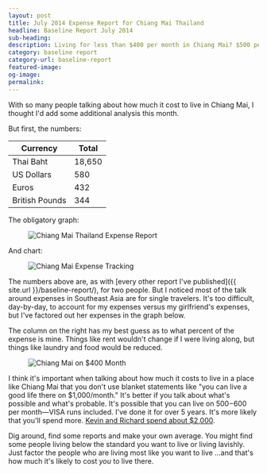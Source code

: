 ```yaml
---
layout: post
title: July 2014 Expense Report for Chiang Mai Thailand
headline: Baseline Report July 2014
sub-heading:
description: Living for less than $400 per month in Chiang Mai? $500 per month is no longer the exception, it's the rule.
category: baseline report
category-url: baseline-report
featured-image:
og-image:
permalink:
---
```


With so many people talking about how much it cost to live in Chiang Mai, I thought I'd add some additional analysis this month.

But first, the numbers:

|Currency      |Total |
|--------------|------|
|Thai Baht     |18,650|
|US Dollars    |580   |
|Euros         |432   |
|British Pounds|344   |

The obligatory graph:

<figure><img class="center" src="{{ site.url }}/images/baseline-report/July2014-Expenses-Pie-Graph.jpg" alt="Chiang Mai Thailand Expense Report"></figure>

And chart:

<figure><img class="center" src="{{ site.url }}/images/baseline-report/July2014-Expenses-Bar-Graph.jpg" alt="Chiang Mai Expense Tracking"></figure>

The numbers above are, as with [every other report I've published]({{ site.url }}/baseline-report/), for two people. But I noticed most of the talk around expenses in Southeast Asia are for single travelers. It's too difficult, day-by-day, to account for my expenses versus my girlfriend's expenses, but I've factored out her expenses in the graph below.

The column on the right has my best guess as to what percent of the expense is mine. Things like rent wouldn't change if I were living along, but things like laundry and food would be reduced.

<figure><img class="center" src="{{ site.url }}/images/baseline-report/Single-Expense-Spreadsheet.jpg" alt="Chiang Mai on $400 Month"></figure>

I think it's important when talking about how much it costs to live in a place like Chiang Mai that you don't use blanket statements like "you can live a good life there on $1,000/month." It's better if you talk about what's possible and what's probable. It's possible that you can live on $500-$600 per month—VISA runs included. I've done it for over 5 years. It's more likely that you'll spend more. [Kevin and Richard spend about $2,000](http://www.nichesitenomads.com/burn-rate-report-month-5-may-2014/).

Dig around, find some reports and make your own average. You might find some people living below the standard you want to live or living lavishly. Just factor the people who are living most like you want to live ...and that's how much it's likely to cost _you_ to live there.
